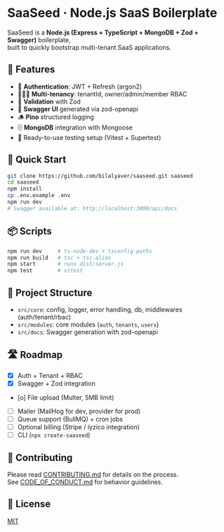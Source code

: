 # SaaSeed · Node.js SaaS Boilerplate

SaaSeed is a **Node.js (Express + TypeScript + MongoDB + Zod + Swagger)** boilerplate,  
built to quickly bootstrap multi-tenant SaaS applications.

## 🚀 Features
- 🪪 **Authentication**: JWT + Refresh (argon2)
- 🧑‍🤝‍🧑 **Multi-tenancy**: tenantId, owner/admin/member RBAC
- 📜 **Validation** with Zod
- 📖 **Swagger UI** generated via zod-openapi
- 🪵 **Pino** structured logging
- 🗄️ **MongoDB** integration with Mongoose
- 🧪 Ready-to-use testing setup (Vitest + Supertest)

## 🔧 Quick Start
```bash
git clone https://github.com/bilalyaver/saaseed.git saaseed
cd saaseed
npm install
cp .env.example .env
npm run dev
# Swagger available at: http://localhost:3000/api/docs
```

## 📦 Scripts
```bash
npm run dev     # ts-node-dev + tsconfig-paths
npm run build   # tsc + tsc-alias
npm start       # runs dist/server.js
npm test        # vitest
```

## 📂 Project Structure
- `src/core`: config, logger, error handling, db, middlewares (auth/tenant/rbac)
- `src/modules`: core modules (`auth`, `tenants`, `users`)
- `src/docs`: Swagger generation with zod-openapi

## 🛣 Roadmap
- [x] Auth + Tenant + RBAC
- [x] Swagger + Zod integration
- [o] File upload (Multer, 5MB limit)
- [ ] Mailer (MailHog for dev, provider for prod)
- [ ] Queue support (BullMQ) + cron jobs
- [ ] Optional billing (Stripe / iyzico integration)
- [ ] CLI (`npx create-saaseed`)

## 🤝 Contributing
Please read [CONTRIBUTING.md](./CONTRIBUTING.md) for details on the process.  
See [CODE_OF_CONDUCT.md](./CODE_OF_CONDUCT.md) for behavior guidelines.

## 📄 License
[MIT](./LICENSE)